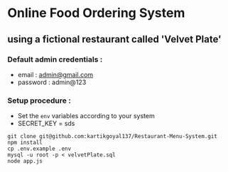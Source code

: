 # Online Food Ordering System

## using a fictional restaurant called 'Velvet Plate'

### Default admin credentials :

- email : admin@gmail.com
- password : admin@123

### Setup procedure :

- Set the `env` variables according to your system
- SECRET_KEY = sds

```
git clone git@github.com:kartikgoyal137/Restaurant-Menu-System.git
npm install
cp .env.example .env
mysql -u root -p < velvetPlate.sql
node app.js
```
